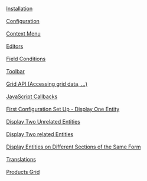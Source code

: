 <p><a href="https://github.com/mehrgithub/dcrmeg/blob/master/docs/Installation.md">Installation</a><br><br>
<a href="https://github.com/mehrgithub/dcrmeg/blob/master/docs/Configuration%20Page.md">Configuration</a><br><br>
<a href="https://github.com/mehrgithub/dcrmeg/blob/master/docs/Context%20Menu.md">Context Menu</a><br><br>
<a href="https://github.com/mehrgithub/dcrmeg/blob/master/docs/Editors.md">Editors</a><br><br>
<a href="https://github.com/mehrgithub/dcrmeg/blob/master/docs/Field%20Conditions.md">Field Conditions</a><br><br>
<a href="https://github.com/mehrgithub/dcrmeg/blob/master/docs/Toolbar.md">Toolbar</a><br><br>
<a href="https://github.com/mehrgithub/dcrmeg/blob/master/docs/GridApi.md">Grid API (Accessing grid data, ...)</a><br><br>
<a href="https://github.com/mehrgithub/dcrmeg/blob/master/docs/JavaScript%20Callbacks.md">JavaScript Callbacks</a><br><br>
<a href="https://github.com/mehrgithub/dcrmeg/blob/master/docs/First%20Configuration%20Set%20Up%20-%20Display%20One%20Entity.md">First Configuration Set Up - Display One Entity</a><br><br>
<a href="https://github.com/mehrgithub/dcrmeg/blob/master/docs/Display%20Two%20Unrelated%20Entities.md">Display Two Unrelated Entities</a><br><br>
<a href="https://github.com/mehrgithub/dcrmeg/blob/master/docs/Display%20Two%20related%20Entities.md">Display Two related Entities</a><br><br>
<a href="https://github.com/mehrgithub/dcrmeg/blob/master/docs/Display%20Entities%20on%20Different%20Sections%20of%20the%20Same%20Form.md">Display Entities on Different Sections of the Same Form</a><br><br>
<a href="https://github.com/mehrgithub/dcrmeg/blob/master/docs/Translations.md">Translations</a><br><br>
<a href="https://github.com/mehrgithub/dcrmeg/blob/master/docs/Products%20Grid.md">Products Grid</a><br><br></p>
